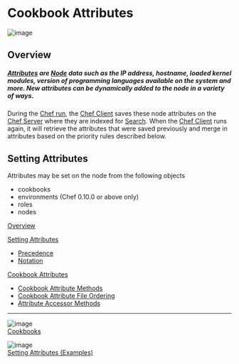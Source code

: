 Cookbook Attributes
===================

  

![image](../attachments/15728853/20840581.jpg)

Overview
--------

##### [Attributes](Attributes.html "Attributes") are [Node](Nodes.html "Nodes") data such as the IP address, hostname, loaded kernel modules, version of programming languages available on the system and more. New attributes can be dynamically added to the node in a variety of ways.  
  
 During the [Chef run](Anatomy%20of%20a%20Chef%20Run.html "Anatomy of a Chef Run"), the [Chef Client](Chef%20Client.html "Chef Client") saves these node attributes on the [Chef Server](Chef%20Server.html "Chef Server") where they are indexed for [Search](Search.html "Search"). When the [Chef Client](Chef%20Client.html "Chef Client") runs again, it will retrieve the attributes that were saved previously and merge in attributes based on the priority rules described below.

Setting Attributes
------------------

Attributes may be set on the node from the following objects

-   cookbooks
-   environments (Chef 0.10.0 or above only)
-   roles
-   nodes

  

[Overview](#CookbookAttributes-Overview)

[Setting Attributes](#CookbookAttributes-SettingAttributes)

-   [Precedence](#CookbookAttributes-Precedence)
-   [Notation](#CookbookAttributes-Notation)

[Cookbook Attributes](#CookbookAttributes-CookbookAttributes)

-   [Cookbook Attribute
    Methods](#CookbookAttributes-CookbookAttributeMethods)
-   [Cookbook Attribute File
    Ordering](#CookbookAttributes-CookbookAttributeFileOrdering)
-   [Attribute Accessor
    Methods](#CookbookAttributes-AttributeAccessorMethods)

* * * * *

![image](../attachments/15728853/20840579.png)   
[Cookbooks](Cookbooks.html "Cookbooks")

![image](../attachments/15728853/20840580.png)   
[Setting Attributes
(Examples)](Setting%20Attributes%20(Examples).html "Setting Attributes (Examples)")

  
  

  
